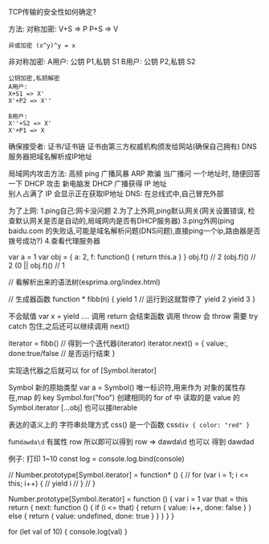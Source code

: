 TCP传输的安全性如何确定?

方法: 
对称加密: 
    V+S => P
    P+S => V

    异或加密 (x^y)^y = x

非对称加密:
    A用户:
    公钥 P1,私钥 S1
    B用户:
    公钥 P2,私钥 S2

    公钥加密,私钥解密
    A用户:
    X+S1 => X'
    X'+P2 => X''

    B用户:
    X''+S2 => X'
    X'+P1 => X

确保接受者: 证书/证书链
    证书由第三方权威机构颁发给网站(确保自己拥有)
    DNS服务器把域名解析成IP地址

局域网内攻击方法:
    高频 ping
    广播风暴
    ARP 欺骗  当广播问 一个地址时, 随便回答一下
    DHCP 攻击 新电脑发 DHCP 广播获得 IP 地址       
    别人占满了 IP 会显示正在获取IP地址
    DNS: 在总线式中,自己冒充外部

为了上网:
    1.ping自己:网卡没问题
    2.为了上外网,ping默认网关(网关设置错误, 检查默认网关是否是自动的,局域网内是否有DHCP服务器)
    3.ping外网(ping baidu.com 的失败话,可能是域名解析问题(DNS问题),直接ping一个ip,路由器是否拨号成功?)
    4.查看代理服务器

var a = 1
var obj = {
    a: 2,
    f: function() {
        return this.a
    }
}
obj.f()             // 2
(obj.f)()           // 2
(0 || obj.f)()      // 1

// 看解析出来的语法树(esprima.org/index.html)

// 生成器函数
function * fibb(n) {
    yield 1 // 运行到这就暂停了
    yield 2
    yield 3
}

不会赋值 var x =  yield ....
调用 return 会结束函数
调用 throw 会 throw 需要 try catch 包住,之后还可以继续调用 next()

iterator = fibb()
// 得到一个迭代器(iterator)
iterator.next() = {
    value:,
    done:true/false // 是否运行结束
}

实现迭代器之后就可以 for of [Symbol.iterator]

Symbol 新的原始类型
var a = Symbol()
唯一标识符,用来作为 对象的属性存在,map 的 key
Symbol.for("foo") 创建相同的
for of 中 读取的是 value 的 Symbol.iterator
[...obj] 也可以接iterable

表达的语义上的 字符串处理方式 css() 是一个函数
css`
    div {
        color: "red"
    }
`

fun`dawda\d`
有属性 row 所以即可以得到 row => dawda\d 也可以 得到 dawdad

例子: 打印 1~10
const log = console.log.bind(console)

// Number.prototype[Symbol.iterator] = function* () {
//     for (var i = 1; i <= this; i++) {
//         yield i
//     }
// }

Number.prototype[Symbol.iterator] = function () {
    var i = 1
    var that = this
    return {
        next: function () {
            if (i <= that) {
                return {
                    value: i++,
                    done: false
                }
            } else {
                return {
                    value: undefined,
                    done: true
                }
            }
        }
    }
}


for (let val of 10) {
    console.log(val)
}
